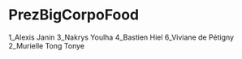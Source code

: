 # PrezBigCorpoFood
1_Alexis Janin
3_Nakrys Youlha
4_Bastien Hiel
6_Viviane de Pétigny
2_Murielle Tong Tonye

